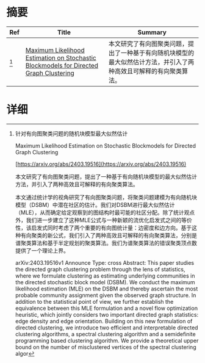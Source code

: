 # 摘要

| Ref | Title | Summary |
| --- | --- | --- |
| [^1] | [Maximum Likelihood Estimation on Stochastic Blockmodels for Directed Graph Clustering](https://arxiv.org/abs/2403.19516) | 本文研究了有向图聚类问题，提出了一种基于有向随机块模型的最大似然估计方法，并引入了两种高效且可解释的有向聚类算法。 |

# 详细

[^1]: 针对有向图聚类问题的随机块模型最大似然估计

    Maximum Likelihood Estimation on Stochastic Blockmodels for Directed Graph Clustering

    [https://arxiv.org/abs/2403.19516](https://arxiv.org/abs/2403.19516)

    本文研究了有向图聚类问题，提出了一种基于有向随机块模型的最大似然估计方法，并引入了两种高效且可解释的有向聚类算法。

    

    本文通过统计学的视角研究了有向图聚类问题，将聚类问题建模为有向随机块模型（DSBM）中潜在社区的估计。我们对DSBM进行最大似然估计（MLE），从而确定给定观察到的图结构时最可能的社区分配。除了统计观点外，我们进一步建立了这种MLE公式与一种新颖的流优化启发式之间的等价性，该启发式同时考虑了两个重要的有向图统计量：边密度和边方向。基于这种有向聚类的新公式，我们引入了两种高效且可解释的有向聚类算法，分别是谱聚类算法和基于半定规划的聚类算法。我们为谱聚类算法的错误聚类顶点数提供了一个理论上界。

    arXiv:2403.19516v1 Announce Type: cross  Abstract: This paper studies the directed graph clustering problem through the lens of statistics, where we formulate clustering as estimating underlying communities in the directed stochastic block model (DSBM). We conduct the maximum likelihood estimation (MLE) on the DSBM and thereby ascertain the most probable community assignment given the observed graph structure. In addition to the statistical point of view, we further establish the equivalence between this MLE formulation and a novel flow optimization heuristic, which jointly considers two important directed graph statistics: edge density and edge orientation. Building on this new formulation of directed clustering, we introduce two efficient and interpretable directed clustering algorithms, a spectral clustering algorithm and a semidefinite programming based clustering algorithm. We provide a theoretical upper bound on the number of misclustered vertices of the spectral clustering algor
    

